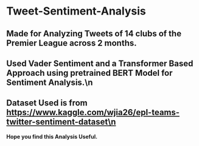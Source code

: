 # Tweet-Sentiment-Analysis
## Made for Analyzing Tweets of 14 clubs of the Premier League across 2 months.
## Used Vader Sentiment and a Transformer Based Approach using pretrained BERT Model for Sentiment Analysis.\n
## Dataset Used is from https://www.kaggle.com/wjia26/epl-teams-twitter-sentiment-dataset\n
**Hope you find this Analysis Useful.**
